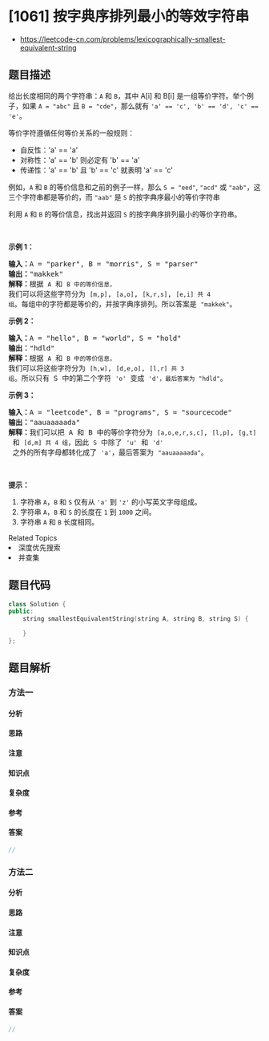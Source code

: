 

# [1061] 按字典序排列最小的等效字符串
* https://leetcode-cn.com/problems/lexicographically-smallest-equivalent-string


## 题目描述

<p>给出长度相同的两个字符串：<code>A</code> 和&nbsp;<code>B</code>，其中 A[i] 和 B[i] 是一组等价字符。举个例子，如果&nbsp;<code>A = &quot;abc&quot;</code> 且&nbsp;<code>B = &quot;cde&quot;</code>，那么就有&nbsp;<code>&#39;a&#39; == &#39;c&#39;, &#39;b&#39; == &#39;d&#39;, &#39;c&#39; == &#39;e&#39;</code>。</p>

<p>等价字符遵循任何等价关系的一般规则：</p>

<ul>
	<li>自反性：&#39;a&#39; == &#39;a&#39;</li>
	<li>对称性：&#39;a&#39; == &#39;b&#39; 则必定有 &#39;b&#39; == &#39;a&#39;</li>
	<li>传递性：&#39;a&#39; == &#39;b&#39; 且 &#39;b&#39; == &#39;c&#39; 就表明 &#39;a&#39; == &#39;c&#39;</li>
</ul>

<p>例如，<code>A</code> 和&nbsp;<code>B</code>&nbsp;的等价信息和之前的例子一样，那么&nbsp;<code>S = &quot;eed&quot;</code>, <code>&quot;acd&quot;</code>&nbsp;或&nbsp;<code>&quot;aab&quot;</code>，这三个字符串都是等价的，而&nbsp;<code>&quot;aab&quot;</code>&nbsp;是 <code>S</code>&nbsp;的按字典序最小的等价字符串</p>

<p>利用&nbsp;<code>A</code> 和&nbsp;<code>B</code>&nbsp;的等价信息，找出并返回 <code>S</code>&nbsp;的按字典序排列最小的等价字符串。</p>

<p>&nbsp;</p>

<p><strong>示例 1：</strong></p>

<pre><strong>输入：</strong>A = &quot;parker&quot;, B = &quot;morris&quot;, S = &quot;parser&quot;
<strong>输出：</strong>&quot;makkek&quot;
<strong>解释：</strong>根据 <code>A</code> 和 <code>B 中的等价信息，</code>我们可以将这些字符分为 <code>[m,p]</code>, <code>[a,o]</code>, <code>[k,r,s]</code>, <code>[e,i] 共 4 组</code>。每组中的字符都是等价的，并按字典序排列。所以答案是 <code>&quot;makkek&quot;</code>。
</pre>

<p><strong>示例 2：</strong></p>

<pre><strong>输入：</strong>A = &quot;hello&quot;, B = &quot;world&quot;, S = &quot;hold&quot;
<strong>输出：</strong>&quot;hdld&quot;
<strong>解释：</strong>根据 <code>A</code> 和 <code>B 中的等价信息，</code>我们可以将这些字符分为 <code>[h,w]</code>, <code>[d,e,o]</code>, <code>[l,r] 共 3 组</code>。所以只有 S 中的第二个字符 <code>&#39;o&#39;</code> 变成 <code>&#39;d&#39;，最后答案为<span style=""> </span></code><code>&quot;hdld&quot;</code>。
</pre>

<p><strong>示例 3：</strong></p>

<pre><strong>输入：</strong>A = &quot;leetcode&quot;, B = &quot;programs&quot;, S = &quot;sourcecode&quot;
<strong>输出：</strong>&quot;aauaaaaada&quot;
<strong>解释：</strong>我们可以把 A 和 B 中的等价字符分为 <code>[a,o,e,r,s,c]</code>, <code>[l,p]</code>, <code>[g,t]</code> 和 <code>[d,m] 共 4 组</code>，因此 <code>S</code> 中除了 <code>&#39;u&#39;</code> 和 <code>&#39;d&#39;</code> 之外的所有字母都转化成了 <code>&#39;a&#39;</code>，最后答案为 <code>&quot;aauaaaaada&quot;</code>。
</pre>

<p>&nbsp;</p>

<p><strong>提示：</strong></p>

<ol>
	<li>字符串&nbsp;<code>A</code>，<code>B</code>&nbsp;和&nbsp;<code>S</code>&nbsp;仅有从&nbsp;<code>&#39;a&#39;</code> 到&nbsp;<code>&#39;z&#39;</code>&nbsp;的小写英文字母组成。</li>
	<li>字符串&nbsp;<code>A</code>，<code>B</code>&nbsp;和&nbsp;<code>S</code>&nbsp;的长度在&nbsp;<code>1</code> 到&nbsp;<code>1000</code>&nbsp;之间。</li>
	<li>字符串&nbsp;<code>A</code>&nbsp;和&nbsp;<code>B</code>&nbsp;长度相同。</li>
</ol>
<div><div>Related Topics</div><div><li>深度优先搜索</li><li>并查集</li></div></div>


## 题目代码

```cpp
class Solution {
public:
    string smallestEquivalentString(string A, string B, string S) {

    }
};
```


## 题目解析


### 方法一

#### 分析

#### 思路

#### 注意

#### 知识点

#### 复杂度

#### 参考

#### 答案

```cpp
//
```


### 方法二

#### 分析

#### 思路

#### 注意

#### 知识点

#### 复杂度

#### 参考

#### 答案

```cpp
//
```


